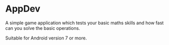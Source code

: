 # AppDev

A simple game application which tests your basic maths skills and how fast can
you solve the basic operations.

Suitable for Android version 7 or more.
